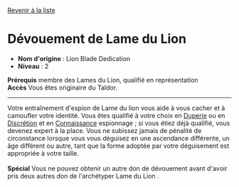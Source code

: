 [Revenir à la liste](list.md)

# Dévouement de Lame du Lion

 * **Nom d'origine** : Lion Blade Dedication
 * **Niveau** : 2


<p><span id="ctl00_MainContent_DetailedOutput"><strong>Prérequis</strong> membre des Lames du Lion, qualifié en représentation<br><strong>Accès</strong> Vous êtes originaire du Taldor.<br></span></p>
<hr>
<p>Votre entraînement d'espion de Lame du lion vous aide à vous cacher et à camoufler votre identité. Vous êtes qualifié à votre choix en <a href="https://2e.aonprd.com/Skills.aspx?ID=5">Duperie</a> ou en <a href="https://2e.aonprd.com/Skills.aspx?ID=15">Discrétion</a> et en <a href="https://2e.aonprd.com/Skills.aspx?ID=8">Connaissance</a> espionnage ; si vous étiez déjà qualifié, vous devenez expert à la place. Vous ne subissez jamais de pénalité de circonstance lorsque vous vous déguisez en une ascendance différente, un âge différent ou autre, tant que la forme adoptée par votre déguisement est appropriée à votre taille.<br><br><strong>Spécial</strong> Vous ne pouvez obtenir un autre don de dévouement avant d'avoir pris deux autres don de l'archétyper Lame du Lion .&nbsp;</p>